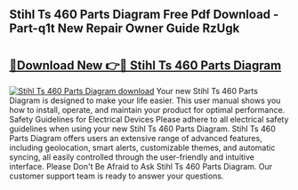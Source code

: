 ## Stihl Ts 460 Parts Diagram Free Pdf Download - Part-q1t New Repair Owner Guide RzUgk

# <h2><a href="http://dfo0n9.blite.top/?on=Stihl+Ts+460+Parts+Diagram">🔗Download New 👉🔴 Stihl Ts 460 Parts Diagram</a></h2>

[![Stihl Ts 460 Parts Diagram download](https://i.imgur.com/lujVjoI.png)](http://dfo0n9.blite.top/?on=Stihl+Ts+460+Parts+Diagram)
Your new Stihl Ts 460 Parts Diagram is designed to make your life easier. This user manual shows you how to install, operate, and maintain your product for optimal performance. Safety Guidelines for Electrical Devices Please adhere to all electrical safety guidelines when using your new Stihl Ts 460 Parts Diagram. Stihl Ts 460 Parts Diagram offers users an extensive range of advanced features, including geolocation, smart alerts, customizable themes, and automatic syncing, all easily controlled through the user-friendly and intuitive interface. Please Don't Be Afraid to Ask Stihl Ts 460 Parts Diagram. Our customer support team is ready to answer your questions.
